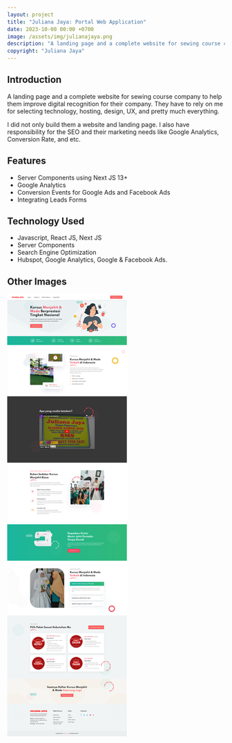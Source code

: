 ```yaml
---
layout: project
title: "Juliana Jaya: Portal Web Application"
date: 2023-10-00 00:00 +0700
image: /assets/img/julianajaya.png
description: "A landing page and a complete website for sewing course company to help them improve digital recognition for their company."
copyright: "Juliana Jaya"
---
```


## Introduction

A landing page and a complete website for sewing course company to help them improve digital recognition for their company. They have to rely on me for selecting technology, hosting, design, UX, and pretty much everything.

I did not only build them a website and landing page. I also have responsibility for the SEO and their marketing needs like Google Analytics, Conversion Rate, and etc.

## Features

- Server Components using Next JS 13+
- Google Analytics
- Conversion Events for Google Ads and Facebook Ads
- Integrating Leads Forms

## Technology Used

- Javascript, React JS, Next JS
- Server Components
- Search Engine Optimization
- Hubspot, Google Analytics, Google & Facebook Ads.

## Other Images

![](/assets/img/julianajaya-1.png)
